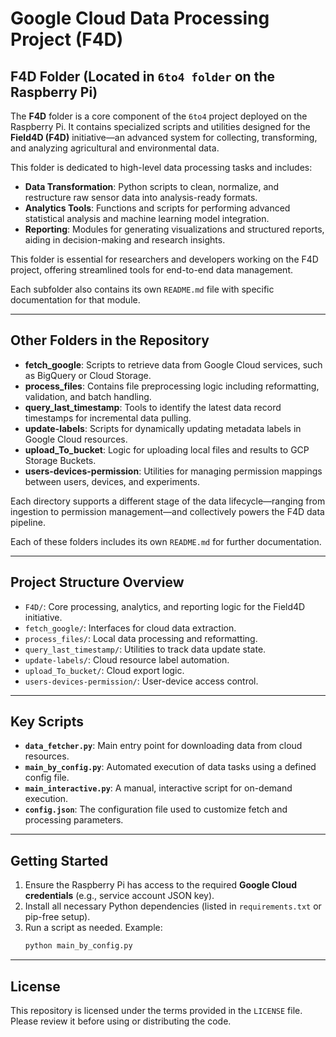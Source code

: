# Google Cloud Data Processing Project (F4D)

## F4D Folder (Located in `6to4 folder` on the Raspberry Pi)

The **F4D** folder is a core component of the `6to4` project deployed on the Raspberry Pi. It contains specialized scripts and utilities designed for the **Field4D (F4D)** initiative—an advanced system for collecting, transforming, and analyzing agricultural and environmental data.

This folder is dedicated to high-level data processing tasks and includes:

- **Data Transformation**: Python scripts to clean, normalize, and restructure raw sensor data into analysis-ready formats.
- **Analytics Tools**: Functions and scripts for performing advanced statistical analysis and machine learning model integration.
- **Reporting**: Modules for generating visualizations and structured reports, aiding in decision-making and research insights.

This folder is essential for researchers and developers working on the F4D project, offering streamlined tools for end-to-end data management.

Each subfolder also contains its own `README.md` file with specific documentation for that module.

---

## Other Folders in the Repository

- **fetch_google**: Scripts to retrieve data from Google Cloud services, such as BigQuery or Cloud Storage.
- **process_files**: Contains file preprocessing logic including reformatting, validation, and batch handling.
- **query_last_timestamp**: Tools to identify the latest data record timestamps for incremental data pulling.
- **update-labels**: Scripts for dynamically updating metadata labels in Google Cloud resources.
- **upload_To_bucket**: Logic for uploading local files and results to GCP Storage Buckets.
- **users-devices-permission**: Utilities for managing permission mappings between users, devices, and experiments.

Each directory supports a different stage of the data lifecycle—ranging from ingestion to permission management—and collectively powers the F4D data pipeline.

Each of these folders includes its own `README.md` for further documentation.

---

## Project Structure Overview

- `F4D/`: Core processing, analytics, and reporting logic for the Field4D initiative.
- `fetch_google/`: Interfaces for cloud data extraction.
- `process_files/`: Local data processing and reformatting.
- `query_last_timestamp/`: Utilities to track data update state.
- `update-labels/`: Cloud resource label automation.
- `upload_To_bucket/`: Cloud export logic.
- `users-devices-permission/`: User-device access control.

---

## Key Scripts

- **`data_fetcher.py`**: Main entry point for downloading data from cloud resources.
- **`main_by_config.py`**: Automated execution of data tasks using a defined config file.
- **`main_interactive.py`**: A manual, interactive script for on-demand execution.
- **`config.json`**: The configuration file used to customize fetch and processing parameters.

---

## Getting Started

1. Ensure the Raspberry Pi has access to the required **Google Cloud credentials** (e.g., service account JSON key).
2. Install all necessary Python dependencies (listed in `requirements.txt` or pip-free setup).
3. Run a script as needed. Example:
   ```bash
   python main_by_config.py
   ```

---

## License

This repository is licensed under the terms provided in the `LICENSE` file. Please review it before using or distributing the code.
